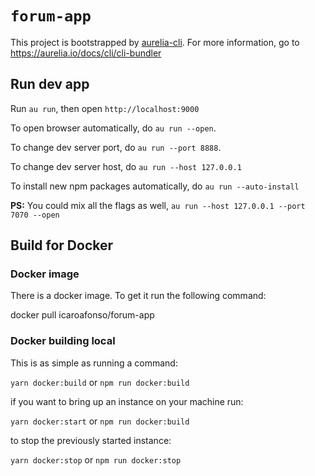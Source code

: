# `forum-app`

This project is bootstrapped by [aurelia-cli](https://github.com/aurelia/cli).
For more information, go to https://aurelia.io/docs/cli/cli-bundler

## Run dev app

Run `au run`, then open `http://localhost:9000`

To open browser automatically, do `au run --open`.

To change dev server port, do `au run --port 8888`.

To change dev server host, do `au run --host 127.0.0.1`

To install new npm packages automatically, do `au run --auto-install`

**PS:** You could mix all the flags as well, `au run --host 127.0.0.1 --port 7070 --open`


## Build for Docker

### Docker image 

There is a docker image. To get it run the following command:

  docker pull icaroafonso/forum-app

### Docker building local

This is as simple as running a command:

`yarn docker:build` or `npm run docker:build`

if you want to bring up an instance on your machine run:

`yarn docker:start` or `npm run docker:build`

to stop the previously started instance:

`yarn docker:stop` or `npm run docker:stop`
